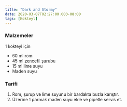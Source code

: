 ```yaml
---
title: "Dark and Stormy"
date: 2020-03-07T02:27:00.003-08:00
tags: [Kokteyl]
---
```


### Malzemeler

1 kokteyl için

- 60 ml rom
- 45 ml [zencefil şurubu](zencefil-surubu)
- 15 ml lime suyu
- Maden suyu

### Tarifi

1. Rom, şurup ve lime suyunu bir bardakta buzla karıştır.
2. Üzerine 1 parmak maden suyu ekle ve pipetle servis et.
